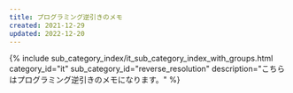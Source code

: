 ```yaml
---
title: プログラミング逆引きのメモ
created: 2021-12-29
updated: 2022-12-20
---
```

{% include sub_category_index/it_sub_category_index_with_groups.html
    category_id="it"
    sub_category_id="reverse_resolution"
    description="こちらはプログラミング逆引きのメモになります。" %}
